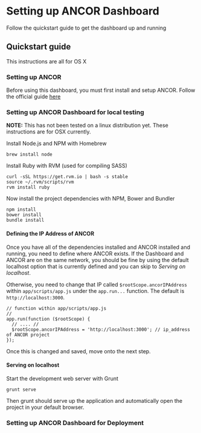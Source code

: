 # Setting up ANCOR Dashboard

Follow the quickstart guide to get the dashboard up and running

## Quickstart guide

This instructions are all for OS X

### Setting up ANCOR

Before using this dashboard, you must first install and setup ANCOR. Follow the official guide [here](https://github.com/arguslab/ancor#using-and-configuring-ancor)

### Setting up ANCOR Dashboard for local testing

__NOTE:__ This has not been tested on a linux distribution yet. These instructions are for OSX currently.

Install Node.js and NPM with Homebrew

```
brew install node
```

Install Ruby with RVM (used for compiling SASS)

```
curl -sSL https://get.rvm.io | bash -s stable
source ~/.rvm/scripts/rvm
rvm install ruby
```

Now install the project dependencies with NPM, Bower and Bundler

```
npm install
bower install
bundle install
```

#### Defining the IP Address of ANCOR

Once you have all of the dependencies installed and ANCOR installed and running, you need to define where ANCOR exists. If the Dashboard and ANCOR are on the same network, you should be fine by using the default localhost option that is currently defined and you can skip to _Serving on localhost_.

Otherwise, you need to change that IP called `$rootScope.ancorIPAddress` within `app/scripts/app.js` under the `app.run...` function. The default is `http://localhost:3000`.

    // function within app/scripts/app.js
    //
    app.run(function ($rootScope) {
      // .... //
      $rootScope.ancorIPAddress = 'http://localhost:3000'; // ip_address of ANCOR project
    });

Once this is changed and saved, move onto the next step.

#### Serving on localhost

Start the development web server with Grunt

```
grunt serve
```

Then grunt should serve up the application and automatically open the project in your default browser.

### Setting up ANCOR Dashboard for Deployment
